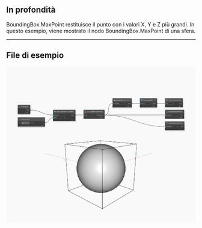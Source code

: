 ## In profondità
BoundingBox.MaxPoint restituisce il punto con i valori X, Y e Z più grandi. In questo esempio, viene mostrato il nodo BoundingBox.MaxPoint di una sfera.
___
## File di esempio

![MaxPoint](./Autodesk.DesignScript.Geometry.BoundingBox.MaxPoint_img.jpg)

